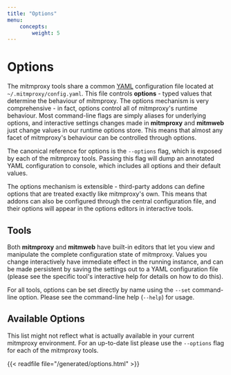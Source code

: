 ```yaml
---
title: "Options"
menu:
    concepts:
        weight: 5
---
```


# Options

The mitmproxy tools share a common [YAML](http://yaml.org/) configuration file
located at `~/.mitmproxy/config.yaml`. This file controls **options** - typed
values that determine the behaviour of mitmproxy. The options mechanism is very
comprehensive - in fact, options control all of mitmproxy's runtime behaviour.
Most command-line flags are simply aliases for underlying options, and
interactive settings changes made in **mitmproxy** and **mitmweb** just change
values in our runtime options store. This means that almost any facet of
mitmproxy's behaviour can be controlled through options.

The canonical reference for options is the `--options` flag, which is exposed by
each of the mitmproxy tools. Passing this flag will dump an annotated YAML
configuration to console, which includes all options and their default values.

The options mechanism is extensible - third-party addons can define options that
are treated exactly like mitmproxy's own. This means that addons can also be
configured through the central configuration file, and their options will appear
in the options editors in interactive tools.


## Tools

Both **mitmproxy** and **mitmweb** have built-in editors that let you view and
manipulate the complete configuration state of mitmproxy. Values you change
interactively have immediate effect in the running instance, and can be made
persistent by saving the settings out to a YAML configuration file (please see
the specific tool's interactive help for details on how to do this).

For all tools, options can be set directly by name using the `--set`
command-line option. Please see the command-line help (`--help`) for usage.


## Available Options

This list might not reflect what is actually available in your current mitmproxy
environment. For an up-to-date list please use the `--options` flag for each of
the mitmproxy tools.

{{< readfile file="/generated/options.html" >}}
